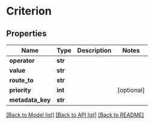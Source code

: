 # Criterion

## Properties
Name | Type | Description | Notes
------------ | ------------- | ------------- | -------------
**operator** | **str** |  | 
**value** | **str** |  | 
**route_to** | **str** |  | 
**priority** | **int** |  | [optional] 
**metadata_key** | **str** |  | 

[[Back to Model list]](../README.md#documentation-for-models) [[Back to API list]](../README.md#documentation-for-api-endpoints) [[Back to README]](../README.md)

